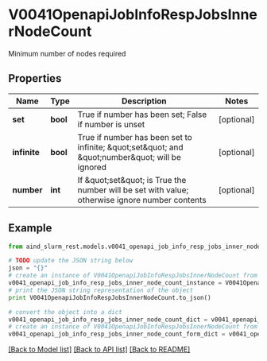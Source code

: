 # V0041OpenapiJobInfoRespJobsInnerNodeCount

Minimum number of nodes required

## Properties

Name | Type | Description | Notes
------------ | ------------- | ------------- | -------------
**set** | **bool** | True if number has been set; False if number is unset | [optional] 
**infinite** | **bool** | True if number has been set to infinite; \&quot;set\&quot; and \&quot;number\&quot; will be ignored | [optional] 
**number** | **int** | If \&quot;set\&quot; is True the number will be set with value; otherwise ignore number contents | [optional] 

## Example

```python
from aind_slurm_rest.models.v0041_openapi_job_info_resp_jobs_inner_node_count import V0041OpenapiJobInfoRespJobsInnerNodeCount

# TODO update the JSON string below
json = "{}"
# create an instance of V0041OpenapiJobInfoRespJobsInnerNodeCount from a JSON string
v0041_openapi_job_info_resp_jobs_inner_node_count_instance = V0041OpenapiJobInfoRespJobsInnerNodeCount.from_json(json)
# print the JSON string representation of the object
print V0041OpenapiJobInfoRespJobsInnerNodeCount.to_json()

# convert the object into a dict
v0041_openapi_job_info_resp_jobs_inner_node_count_dict = v0041_openapi_job_info_resp_jobs_inner_node_count_instance.to_dict()
# create an instance of V0041OpenapiJobInfoRespJobsInnerNodeCount from a dict
v0041_openapi_job_info_resp_jobs_inner_node_count_form_dict = v0041_openapi_job_info_resp_jobs_inner_node_count.from_dict(v0041_openapi_job_info_resp_jobs_inner_node_count_dict)
```
[[Back to Model list]](../README.md#documentation-for-models) [[Back to API list]](../README.md#documentation-for-api-endpoints) [[Back to README]](../README.md)


